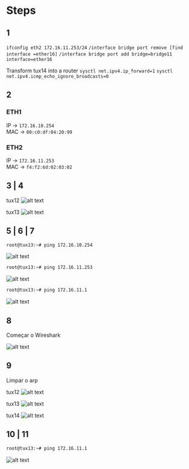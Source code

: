 # Steps


## 1

`ifconfig eth2 172.16.11.253/24`
`/interface bridge port remove [find interface =ether16]`
`/interface bridge port add bridge=bridge11 interface=ether16`

Transform tux14 into a router
`sysctl net.ipv4.ip_forward=1`
`sysctl net.ipv4.icmp_echo_ignore_broadcasts=0`


## 2
### ETH1

IP -> `172.16.10.254`\
MAC -> `00:c0:df:04:20:99`

### ETH2

IP -> `172.16.11.253`\
MAC -> `f4:f2:6d:02:03:02`


## 3 | 4
tux12
![alt text](images/part2_exp3/3.12.jpeg)

tux13
![alt text](images/part2_exp3/3.13.jpeg)

## 5 | 6 | 7

```bash
root@tux13:~# ping 172.16.10.254
```
![alt text](images/part2_exp3/4.10.jpeg)


```bash
root@tux13:~# ping 172.16.11.253
```
![alt text](images/part2_exp3/4.11253.jpeg)

```bash
root@tux13:~# ping 172.16.11.1
```
![alt text](images/part2_exp3/4.111.jpeg)

## 8
Começar o Wireshark

![alt text](images/part2_exp3/8.jpeg)

## 9
Limpar o arp

tux12
![alt text](images/part2_exp3/arp12.jpeg)

tux13
![alt text](images/part2_exp3/arp13.jpeg)

tux14
![alt text](images/part2_exp3/arp14.jpeg)


## 10 | 11
```bash
root@tux13:~# ping 172.16.11.1
```

![alt text](images/part2_exp3/10.jpeg)